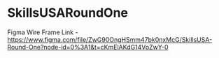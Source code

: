 # SkillsUSARoundOne
Figma Wire Frame Link - https://www.figma.com/file/ZwG90OngHSmm47bk0nxMcG/SkillsUSA-Round-One?node-id=0%3A1&t=cKmElAKdG14VoZwY-0